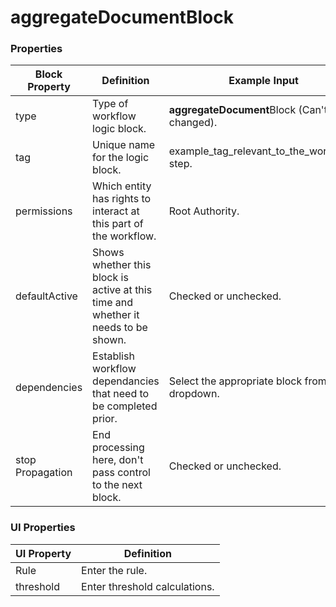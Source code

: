 # aggregateDocumentBlock

### Properties

| Block Property   | Definition                                                                        | Example Input                                    |
| ---------------- | --------------------------------------------------------------------------------- | ------------------------------------------------ |
| type             | Type of workflow logic block.                                                     | **aggregateDocument**Block (Can't be changed).   |
| tag              | Unique name for the logic block.                                                  | example\_tag\_relevant\_to\_the\_workkflow step. |
| permissions      | Which entity has rights to interact at this part of the workflow.                 | Root Authority.                                  |
| defaultActive    | Shows whether this block is active at this time and whether it needs to be shown. | Checked or unchecked.                            |
| dependencies     | Establish workflow dependancies that need to be completed prior.                  | Select the appropriate block from the dropdown.  |
| stop Propagation | End processing here, don't pass control to the next block.                        | Checked or unchecked.                            |

### UI Properties

| UI Property | Definition                    |
| ----------- | ----------------------------- |
| Rule        | Enter the rule.               |
| threshold   | Enter threshold calculations. |

